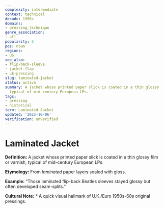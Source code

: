 ```yaml
---
complexity: intermediate
context: technical
decade: 1950s
domains:
- pressing_technique
genre_association:
- all
popularity: 5
pos: noun
regions:
- US
see_also:
- flip-back-sleeve
- jacket-flap
- uk-pressing
slug: laminated-jacket
status: active
summary: A jacket whose printed paper slick is coated in a thin glossy film or varnish,
  typical of mid-century European LPs.
tags:
- pressing
- historical
term: Laminated Jacket
updated: '2025-10-06'
verification: unverified
---
```


# Laminated Jacket

**Definition:** A jacket whose printed paper slick is coated in a thin glossy film or varnish, typical of mid-century European LPs.

**Etymology:** From *laminated* paper layers sealed with gloss.

**Example:** “Those laminated flip-back Beatles sleeves stayed glossy but often developed seam-splits.”

**Cultural Note:** * A quick visual hallmark of U.K./Euro 1950s-60s original pressings.

